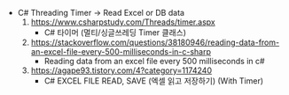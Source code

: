- C# Threading Timer -> Read Excel or DB data
    1. https://www.csharpstudy.com/Threads/timer.aspx
        - C# 타이머 (멀티/싱글쓰레딩 Timer 클래스)
    2. https://stackoverflow.com/questions/38180946/reading-data-from-an-excel-file-every-500-milliseconds-in-c-sharp
        - Reading data from an excel file every 500 milliseconds in c#
    3. https://agape93.tistory.com/4?category=1174240
        - C# EXCEL FILE READ, SAVE (엑셀 읽고 저장하기) (With Timer)

